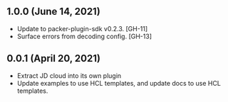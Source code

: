 ## 1.0.0 (June 14, 2021)
* Update to packer-plugin-sdk v0.2.3. [GH-11]
* Surface errors from decoding config. [GH-13]

## 0.0.1 (April 20, 2021)

* Extract JD cloud into its own plugin
* Update examples to use HCL templates, and update docs to use HCL templates.
